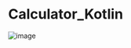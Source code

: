 # Calculator_Kotlin
![image](https://user-images.githubusercontent.com/101694628/171998841-81c70462-c52a-4fab-a2b7-ad4ba6f7a45f.png)
